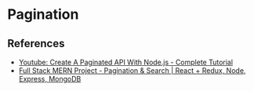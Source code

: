 # Pagination

## References

* [Youtube: Create A Paginated API With Node.js - Complete Tutorial](https://www.youtube.com/watch?v=ZX3qt0UWifc)
* [Full Stack MERN Project - Pagination & Search | React + Redux, Node, Express, MongoDB](https://www.youtube.com/watch?v=LYWgPSbPDfQ&t=2s)
